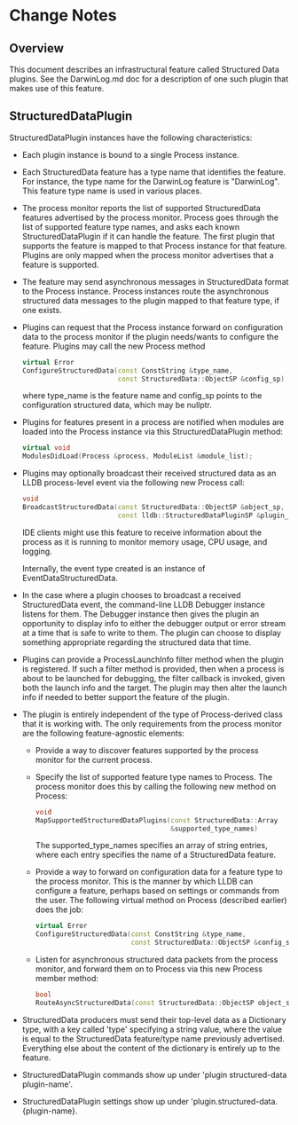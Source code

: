 # Change Notes

## Overview

This document describes an infrastructural feature called Structured
Data plugins.  See the DarwinLog.md doc for a description of one
such plugin that makes use of this feature.

## StructuredDataPlugin

StructuredDataPlugin instances have the following characteristics:

* Each plugin instance is bound to a single Process instance.

* Each StructuredData feature has a type name that identifies the
  feature. For instance, the type name for the DarwinLog feature is
  "DarwinLog". This feature type name is used in various places.

* The process monitor reports the list of supported StructuredData
  features advertised by the process monitor. Process goes through the
  list of supported feature type names, and asks each known
  StructuredDataPlugin if it can handle the feature. The first plugin
  that supports the feature is mapped to that Process instance for
  that feature.  Plugins are only mapped when the process monitor
  advertises that a feature is supported.

* The feature may send asynchronous messages in StructuredData format
  to the Process instance. Process instances route the asynchronous
  structured data messages to the plugin mapped to that feature type,
  if one exists.

* Plugins can request that the Process instance forward on
  configuration data to the process monitor if the plugin needs/wants
  to configure the feature. Plugins may call the new Process method

  ```C++
  virtual Error
  ConfigureStructuredData(const ConstString &type_name,
                          const StructuredData::ObjectSP &config_sp)
  ```

  where type_name is the feature name and config_sp points to the
  configuration structured data, which may be nullptr.

* Plugins for features present in a process are notified when modules
  are loaded into the Process instance via this StructuredDataPlugin
  method:

  ```C++
  virtual void
  ModulesDidLoad(Process &process, ModuleList &module_list);
  ```

* Plugins may optionally broadcast their received structured data as
  an LLDB process-level event via the following new Process call:

  ```C++
  void
  BroadcastStructuredData(const StructuredData::ObjectSP &object_sp,
                          const lldb::StructuredDataPluginSP &plugin_sp);
  ```

  IDE clients might use this feature to receive information about the
  process as it is running to monitor memory usage, CPU usage, and
  logging.

  Internally, the event type created is an instance of
  EventDataStructuredData.

* In the case where a plugin chooses to broadcast a received
  StructuredData event, the command-line LLDB Debugger instance
  listens for them. The Debugger instance then gives the plugin an
  opportunity to display info to either the debugger output or error
  stream at a time that is safe to write to them. The plugin can
  choose to display something appropriate regarding the structured
  data that time.

* Plugins can provide a ProcessLaunchInfo filter method when the
  plugin is registered.  If such a filter method is provided, then
  when a process is about to be launched for debugging, the filter
  callback is invoked, given both the launch info and the target.  The
  plugin may then alter the launch info if needed to better support
  the feature of the plugin.

* The plugin is entirely independent of the type of Process-derived
  class that it is working with. The only requirements from the
  process monitor are the following feature-agnostic elements:

  * Provide a way to discover features supported by the process
    monitor for the current process.

  * Specify the list of supported feature type names to Process.
    The process monitor does this by calling the following new
    method on Process:

    ```C++
    void
    MapSupportedStructuredDataPlugins(const StructuredData::Array
                                      &supported_type_names)
    ```

    The supported_type_names specifies an array of string entries,
    where each entry specifies the name of a StructuredData feature.

  * Provide a way to forward on configuration data for a feature type
    to the process monitor.  This is the manner by which LLDB can
    configure a feature, perhaps based on settings or commands from
    the user.  The following virtual method on Process (described
    earlier) does the job:

    ```C++
    virtual Error
    ConfigureStructuredData(const ConstString &type_name,
                            const StructuredData::ObjectSP &config_sp)
    ```

  * Listen for asynchronous structured data packets from the process
    monitor, and forward them on to Process via this new Process
    member method:

    ```C++
    bool
    RouteAsyncStructuredData(const StructuredData::ObjectSP object_sp)
    ```

* StructuredData producers must send their top-level data as a
  Dictionary type, with a key called 'type' specifying a string value,
  where the value is equal to the StructuredData feature/type name
  previously advertised. Everything else about the content of the
  dictionary is entirely up to the feature.

* StructuredDataPlugin commands show up under 'plugin structured-data
  plugin-name'.

* StructuredDataPlugin settings show up under
  'plugin.structured-data.{plugin-name}.

